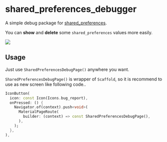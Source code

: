 # shared_preferences_debugger

A simple debug package for [shared_preferences](https://pub.dev/packages/shared_preferences).

You can **show** and **delete** some `shared_preferences` values more easily.

![](https://user-images.githubusercontent.com/12729025/147811367-974e740a-4f58-4847-b256-f653a2790c4c.gif)

## Usage

Just use `SharedPreferencesDebugPage()` anywhere you want.

`SharedPreferencesDebugPage()` is wrapper of `Scaffold`, so it is recommend to use as new screen like following code..

```dart
IconButton(
  icon: const Icon(Icons.bug_report),
  onPressed: () {
    Navigator.of(context).push<void>(
      MaterialPageRoute(
        builder: (context) => const SharedPreferencesDebugPage(),
      ),
    );
  },
),
```
